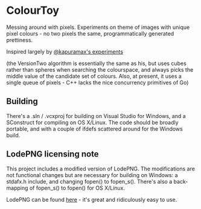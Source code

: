# ColourToy

Messing around with pixels. Experiments on theme of images with unique pixel
colours - no two pixels the same, programmatically generated prettiness.

Inspired largely by [@kapuramax's experiments](https://medium.com/@kapuramax/procedural-image-generation-in-go-7a57ff2e2e90)

(the VersionTwo algorithm is essentially the same as his, but uses cubes
rather than spheres when searching the colourspace, and always picks the
middle value of the candidate set of colours. Also, at present, it uses a
single queue of pixels - C++ lacks the nice concurrency primitives of Go)

## Building

There's a .sln / .vcxproj for building on Visual Studio for Windows, and
a SConstruct for compiling on OS X/Linux. The code should be broadly
portable, and with a couple of ifdefs scattered around for the Windows build.

## LodePNG licensing note

This project includes a modified version of LodePNG. The modifications are
not functional changes but are necessary for building on Windows: a stdafx.h
include, and changing fopen() to fopen_s(). There's also a back-mapping of
fopen_s() to fopen() for OS X/Linux.

LodePNG can be found [here](http://lodev.org/lodepng/) - it's great and
ridiculously easy to use.
